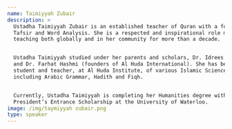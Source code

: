 ```yaml
---
name: Taimiyyah Zubair
description: >
  Ustadha Taimiyyah Zubair is an established teacher of Quran with a focus on
  Tafsir and Word Analysis. She is a respected and inspirational role model,
  teaching both globally and in her community for more than a decade.


  Ustadha Taimiyyah studied under her parents and scholars, Dr. Idrees Zubair
  and Dr. Farhat Hashmi (founders of Al Huda International). She has been a
  student and teacher, at Al Huda Institute, of various Islamic Sciences
  including Arabic Grammar, Hadith and Fiqh.


  Currently, Ustadha Taimiyyah is completing her Humanities degree with a
  President’s Entrance Scholarship at the University of Waterloo.
image: /img/taymiyyah zubair.png
type: speaker
---
```


